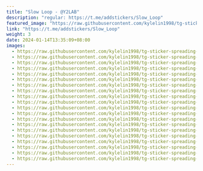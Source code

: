 ```yaml
---
title: "Slow Loop - @Y2LAB"
description: "regular: https://t.me/addstickers/Slow_Loop"
featured_image: "https://raw.githubusercontent.com/kylelin1998/tg-sticker-spreading-worldwide-images/main/img/de889002-b5af-433e-bb1a-e17a84836081.jpg"
link: "https://t.me/addstickers/Slow_Loop"
weight: 3
date: 2024-01-14T13:35:09+08:00
images:
  - https://raw.githubusercontent.com/kylelin1998/tg-sticker-spreading-worldwide-images/main/img/de889002-b5af-433e-bb1a-e17a84836081.jpg
  - https://raw.githubusercontent.com/kylelin1998/tg-sticker-spreading-worldwide-images/main/img/697eadbd-b6aa-41cb-9298-4a0fda622c41.jpg
  - https://raw.githubusercontent.com/kylelin1998/tg-sticker-spreading-worldwide-images/main/img/fe95c7c5-793c-4386-81e2-a90f0dc64df4.jpg
  - https://raw.githubusercontent.com/kylelin1998/tg-sticker-spreading-worldwide-images/main/img/c7efe802-2f91-42f5-9b1b-1cb0974c5a91.jpg
  - https://raw.githubusercontent.com/kylelin1998/tg-sticker-spreading-worldwide-images/main/img/cf75c3cf-ba5f-44e9-94df-3c3b200d72d6.jpg
  - https://raw.githubusercontent.com/kylelin1998/tg-sticker-spreading-worldwide-images/main/img/a14b2963-ee60-4a3a-bd52-1feb0c1c8eb4.jpg
  - https://raw.githubusercontent.com/kylelin1998/tg-sticker-spreading-worldwide-images/main/img/3251fbd9-31a4-4712-89cb-a54aabc5199d.jpg
  - https://raw.githubusercontent.com/kylelin1998/tg-sticker-spreading-worldwide-images/main/img/21b8f73c-5b17-47f8-8bb7-a411865cb4ad.jpg
  - https://raw.githubusercontent.com/kylelin1998/tg-sticker-spreading-worldwide-images/main/img/1c7d7ca2-2ed6-4d01-8108-d0356790eb62.jpg
  - https://raw.githubusercontent.com/kylelin1998/tg-sticker-spreading-worldwide-images/main/img/e5853a13-39b1-4622-971a-a280702c46b8.jpg
  - https://raw.githubusercontent.com/kylelin1998/tg-sticker-spreading-worldwide-images/main/img/03af1ff5-865d-4b05-9589-0ad2d3f7782c.jpg
  - https://raw.githubusercontent.com/kylelin1998/tg-sticker-spreading-worldwide-images/main/img/7d9a4ed2-d6f6-44d0-8a2f-45c74a579342.jpg
  - https://raw.githubusercontent.com/kylelin1998/tg-sticker-spreading-worldwide-images/main/img/56c440c1-e6b5-4c07-ad40-6bfda5d4c0cd.jpg
  - https://raw.githubusercontent.com/kylelin1998/tg-sticker-spreading-worldwide-images/main/img/fc01d969-6435-4f9b-9151-b903a4e7ab9e.jpg
  - https://raw.githubusercontent.com/kylelin1998/tg-sticker-spreading-worldwide-images/main/img/45072de1-e602-4ef4-ac3f-c2384e236d0e.jpg
  - https://raw.githubusercontent.com/kylelin1998/tg-sticker-spreading-worldwide-images/main/img/63901410-eb84-4ba6-a829-568d21592999.jpg
  - https://raw.githubusercontent.com/kylelin1998/tg-sticker-spreading-worldwide-images/main/img/af3166c6-35c3-4aed-82c9-25a071f8da47.jpg
  - https://raw.githubusercontent.com/kylelin1998/tg-sticker-spreading-worldwide-images/main/img/382de7d5-f006-4e0a-bb49-04284dc2cf74.jpg
  - https://raw.githubusercontent.com/kylelin1998/tg-sticker-spreading-worldwide-images/main/img/c5c2e3e8-5b9d-4e5d-80ec-fe33605f9fc6.jpg
  - https://raw.githubusercontent.com/kylelin1998/tg-sticker-spreading-worldwide-images/main/img/d04965eb-e607-4b4e-b20e-a579d0449869.jpg
---
```

